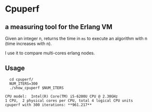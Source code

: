 # Cpuperf

## a measuring tool for the Erlang VM

  Given an integer n, returns the time in `ms` to execute an algorithm with n (time increases with n).
  
  I use it to compare multi-cores erlang nodes.

## Usage
```
  cd cpuperf/
  NUM_ITERS=300
  ./show_cpuperf $NUM_ITERS 
```
```
CPU model:  Intel(R) Core(TM) i5-6200U CPU @ 2.30GHz
1 CPU,  2 physical cores per CPU, total 4 logical CPU units
cpuperf with 300 iterations: **961.217**
```
